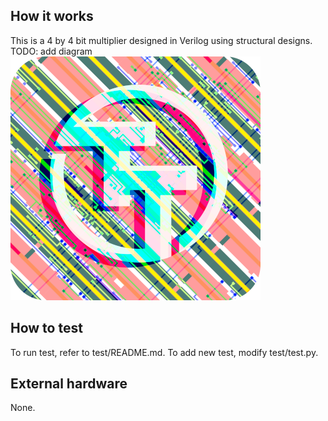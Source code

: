 <!---

This file is used to generate your project datasheet. Please fill in the information below and delete any unused
sections.

You can also include images in this folder and reference them in the markdown. Each image must be less than
512 kb in size, and the combined size of all images must be less than 1 MB.
-->

## How it works

This is a 4 by 4 bit multiplier designed in Verilog using structural designs. 
TODO: add diagram
![Image Description](ttlogo_400.png)

## How to test

To run test, refer to test/README.md. To add new test, modify test/test.py. 

## External hardware

None. 
